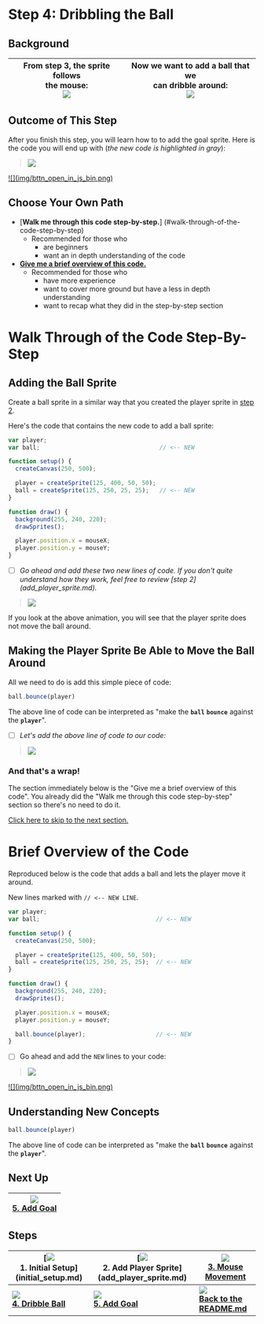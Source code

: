 # Step 4: Dribbling the Ball

## Background

| From step 3, the sprite follows <br> the mouse: <br> ![](img/3_mini.gif) | Now we want to add a ball that we <br> can dribble around: <br> ![](img/4_mini.gif) |
|-------------------------------------------------------------------------|------------------------------------------------------------------------------------|

## Outcome of This Step

After you finish this step, you will learn how to to add the goal sprite. Here
is the code you will end up with (_the new code is highlighted in gray_):

> ![](img/4_js_bin.gif)

<a href="http://jsbin.com/dikevu/29/edit?js,output" target="_blank">
  ![](img/bttn_open_in_js_bin.png)
</a>

## Choose Your Own Path

- [**Walk me through this code step-by-step.**]
  (#walk-through-of-the-code-step-by-step)
    - Recommended for those who
      - are beginners
      - want an in depth understanding of the code
- [**Give me a brief overview of this code.**](#brief-overview-of-the-code)
    - Recommended for those who
      - have more experience
      - want to cover more ground but have a less in depth understanding
      - want to recap what they did in the step-by-step section

# Walk Through of the Code Step-By-Step

## Adding the Ball Sprite

Create a ball sprite in a similar way that you created the player sprite in
[step 2](add_player_sprite.md).

Here's the code that contains the new code to add a ball sprite:

```js
var player;
var ball;                                  // <-- NEW

function setup() {
  createCanvas(250, 500);

  player = createSprite(125, 400, 50, 50);
  ball = createSprite(125, 250, 25, 25);   // <-- NEW
}

function draw() {
  background(255, 240, 220);
  drawSprites();

  player.position.x = mouseX;
  player.position.y = mouseY;
}
```

- [ ] _Go ahead and add these two new lines of code. If you don't quite
       understand how they work, feel free to review [step 2]
       (add_player_sprite.md)._

> ![](img/4_write-a_create_ball.gif)

If you look at the above animation, you will see that the player sprite does not
move the ball around.

## Making the Player Sprite Be Able to Move the Ball Around

All we need to do is add this simple piece of code:

```js
ball.bounce(player)
```

The above line of code can be interpreted as "make the **`ball`** **`bounce`**
against the **`player`**".

- [ ] _Let's add the above line of code to our code:_

> ![](img/4_write-c_ball_bounce_player.gif)

### And that's a wrap!

The section immediately below is the "Give me a brief overview of this
code". You already did the "Walk me through this code step-by-step" section
so there's no need to do it.

[Click here to skip to the next section.](#next-up)

# Brief Overview of the Code

Reproduced below is the code that adds a ball and lets the player move it
around.

New lines marked with
`// <-- NEW LINE`.

```js
var player;
var ball;                                 // <-- NEW

function setup() {
  createCanvas(250, 500);

  player = createSprite(125, 400, 50, 50);
  ball = createSprite(125, 250, 25, 25);  // <-- NEW
}

function draw() {
  background(255, 240, 220);
  drawSprites();

  player.position.x = mouseX;
  player.position.y = mouseY;

  ball.bounce(player);                    // <-- NEW
}
```

- [ ] Go ahead and add the `NEW` lines to your code:

> ![](img/4_js_bin_complete_walkthrough.gif)

<a href="http://jsbin.com/dikevu/29/edit?js,output" target="_blank">
  ![](img/bttn_open_in_js_bin.png)
</a>

## Understanding New Concepts

```js
ball.bounce(player)
```

The above line of code can be interpreted as "make the **`ball`** **`bounce`**
against the **`player`**".

## Next Up

| **[![](img/5_mini.gif)  <br> 5. Add Goal](add_goal.md)** |
|--------------------------------------------------------------------|

## Steps

| **[![](img/1_mini.png) <br> 1. Initial Setup] (initial_setup.md)** | **[![](img/2_mini.png) <br> 2. Add Player Sprite]  (add_player_sprite.md)** | **[![](img/3_mini.gif)  <br> 3. Mouse Movement](mouse_movement.md)** |
|--------------------------------------------------------------------|-----------------------------------------------------------------------------|----------------------------------------------------------------------|
| **[![](img/4_mini.gif) <br> 4. Dribble Ball](dribble_ball.md)**    | **[![](img/5_mini.gif) <br> 5. Add Goal](add_goal.md)**                     | **[![](img/readme.png) <br> Back to the README.md](README.md)**      |
